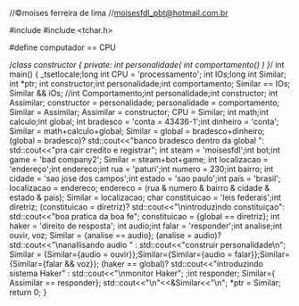 //©moises ferreira de lima
//moisesfdl_pbt@hotmail.com.br



#include <iostream>
#include <tchar.h>

#define computador == CPU

/*class constructor
{
private:
	int personalidade(
		int comportamento()
	)
}*/
int main()
{
	_tsetlocale;long int CPU = 'processamento';
		int IOs;long int Similar;
		int *ptr;
		int constructor;int personalidade;int comportamento;
		Similar == IOs;
		Similar && iOs;
		//int Comportamento;int personalidade;int constructor;
		int Assimilar; 
		constructor = personalidade;
		personalidade = comportamento;
		Similar = Assimilar;
		Assimilar = constructor;
		CPU = Similar;
		int math;int calculo;int global;
		int bradesco = 'conta = 43436-1';int dinheiro = 'conta';
		Similar = math+calculo+global;
		Similar = global = bradesco+dinheiro;
		(global = bradesco)? std::cout<<"banco bradesco dentro da global ": std::cout<<"pra cair credito e registrar";
		int steam = 'moisesfdl';int bot;int game = 'bad company2';
		Similar = steam+bot+game;
		int localizacao = 'endereço';int endereco;int rua = 'paturi';int numero = 230;int bairro;
		int cidade = 'sao jose dos campos';int estado = 'sao paulo';int pais = 'brasil';
		localizacao = endereco;
		endereco = (rua & numero & bairro & cidade & estado & pais);
		Similar = localizacao;
		char constituicao = 'leis federais';int diretriz;
		(constituicao = diretriz)? std::cout<<"\nintroduzindo constituiçao": std::cout<<"boa pratica da boa fe";
		constituicao = {global == diretriz};
		int haker = 'direito de resposta';
		int audio;int falar = 'responder';int analise;int ouvir, voz;
		Similar = {analise == audio};
		(analise = audio)? std::cout<<"\nanallisando audio " : std::cout<<"construir personalidade\n";
		Similar = {Similar={audio = ouvir}};Similar={Similar={audio = falar}};Similar={Similar={falar && voz}};
		(haker == global)? std::cout<<"introduzindo sistema Haker" : std::cout<<"\nmonitor Haker";
		;int responder;
		Similar={ Assimilar == responder};
		std::cout<<"\n"<<&Similar<<"\n";
		*ptr = Similar;
		return 0;
}




	
	
	
	
	
	
	
	
	
	
	
	
	
	
	

